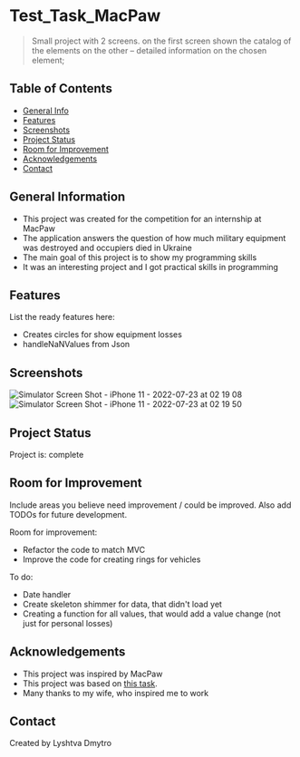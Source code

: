 # Test_Task_MacPaw
> Small project with 2 screens.
on the first screen shown the catalog of the elements
on the other – detailed information on the chosen element;


## Table of Contents
* [General Info](#general-information)
* [Features](#features)
* [Screenshots](#screenshots)
* [Project Status](#project-status)
* [Room for Improvement](#room-for-improvement)
* [Acknowledgements](#acknowledgements)
* [Contact](#contact)
<!-- * [License](#license) -->


## General Information
- This project was created for the competition for an internship at MacPaw
- The application answers the question of how much military equipment was destroyed and occupiers died in Ukraine
- The main goal of this project is to show my programming skills
- It was an interesting project and I got practical skills in programming



## Features
List the ready features here:
- Creates circles for show equipment losses
- handleNaNValues from Json




## Screenshots
![Simulator Screen Shot - iPhone 11 - 2022-07-23 at 02 19 08](https://user-images.githubusercontent.com/86750554/180579897-dc17f81b-e146-4c75-80f1-7363824e808b.png)
![Simulator Screen Shot - iPhone 11 - 2022-07-23 at 02 19 50](https://user-images.githubusercontent.com/86750554/180579900-556dfd2e-1e21-4196-9616-693221930ae7.png)

<!-- If you have screenshots you'd like to share, include them here. -->





## Project Status
Project is: complete


## Room for Improvement
Include areas you believe need improvement / could be improved. Also add TODOs for future development.

Room for improvement:
- Refactor the code to match MVC
- Improve the code for creating rings for vehicles

To do:
- Date handler
- Create skeleton shimmer for data, that didn't load yet
- Creating a function for all values, that would add a value change (not just for personal losses)


## Acknowledgements
- This project was inspired by MacPaw
- This project was based on [this task](https://macpaw.com/careers/macOS-intern-2022).
- Many thanks to my wife, who inspired me to work


## Contact
Created by Lyshtva Dmytro


<!-- Optional -->
<!-- ## License -->
<!-- This project is open source and available under the [... License](). -->

